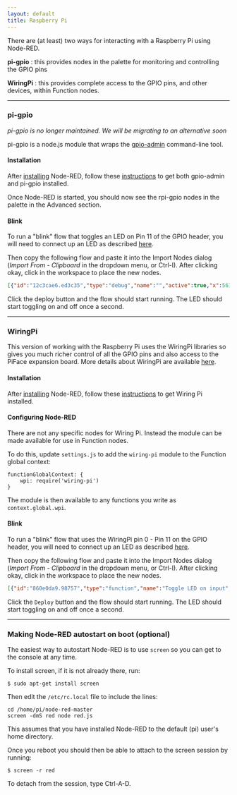 ```yaml
---
layout: default
title: Raspberry Pi
---
```


There are (at least) two ways for interacting with a Raspberry Pi using Node-RED.

**pi-gpio**
: this provides nodes in the palette for monitoring and controlling the GPIO
  pins

**WiringPi**
: this provides complete access to the GPIO pins, and other devices, within
  Function nodes.

***

### pi-gpio

*pi-gpio is no longer maintained. We will be migrating to an alternative soon*

pi-gpio is a node.js module that wraps the [gpio-admin](https://github.com/quick2wire/quick2wire-gpio-admin)
command-line tool.

#### Installation

After [installing](../getting-started/installation.html) Node-RED, follow these
[instructions](https://github.com/rakeshpai/pi-gpio#installation) to get both
gpio-admin and pi-gpio installed.

Once Node-RED is started, you should now see the rpi-gpio nodes in the palette
in the Advanced section.

#### Blink

To run a "blink" flow that toggles an LED on Pin 11 of the GPIO header, you will
need to connect up an LED as described [here](https://projects.drogon.net/raspberry-pi/gpio-examples/tux-crossing/gpio-examples-1-a-single-led/).

Then copy the following flow and paste it into the Import Nodes dialog
(*Import From - Clipboard* in the dropdown menu, or Ctrl-I). After clicking
okay, click in the workspace to place the new nodes.

````json
[{"id":"12c3cae6.ed3c35","type":"debug","name":"","active":true,"x":561,"y":119,"wires":[]},{"id":"d4b2ed80.2b4d1","type":"rpi-gpio out","name":"","resistor":"no","pin":"11","x":561,"y":59,"wires":[]},{"id":"5e5e53c0.a1a1ac","type":"inject","name":"tick every 1 sec","topic":"","payload":"","repeat":"1","once":false,"x":121,"y":59,"wires":[["63dad785.9c2528"]]},{"id":"63dad785.9c2528","type":"function","name":"Toggle 0/1 on input","func":"\ncontext.state = context.state || 0;\n\n(context.state == 0) ? context.state = 1 : context.state = 0;\nmsg.payload = context.state;\n\nreturn msg;","outputs":1,"x":321,"y":59,"wires":[["12c3cae6.ed3c35","d4b2ed80.2b4d1"]]}]
````

Click the deploy button and the flow should start running. The LED should start
toggling on and off once a second.

***

### WiringPi

This version of working with the Raspberry Pi uses the WiringPi libraries so
gives you much richer control of all the GPIO pins and also access to the PiFace
expansion board. More details about WiringPi are available [here](http://wiringpi.com/).

#### Installation

After [installing](../getting-started/installation.html) Node-RED, follow these
[instructions](http://wiringpi.com/download-and-install/) to get Wiring Pi
installed.

#### Configuring Node-RED

There are not any specific nodes for Wiring Pi. Instead the module can be made
available for use in Function nodes.

To do this, update `settings.js` to add the `wiring-pi` module to the Function
global context:

    functionGlobalContext: {
        wpi: require('wiring-pi')
    }

The module is then available to any functions you write as `context.global.wpi`.

#### Blink

To run a "blink" flow that uses the WiringPi pin 0 - Pin 11 on the GPIO header,
you will need to connect up an LED as described [here](https://projects.drogon.net/raspberry-pi/gpio-examples/tux-crossing/gpio-examples-1-a-single-led/).

Then copy the following flow and paste it into the Import Nodes dialog
(*Import From - Clipboard* in the dropdown menu, or Ctrl-I). After clicking
okay, click in the workspace to place the new nodes.

````json
[{"id":"860e0da9.98757","type":"function","name":"Toggle LED on input","func":"\n// select wpi pin 0 = pin 11 on header (for v2)\nvar pin = 0;\n\n// initialise the wpi to use the global context\nvar wpi = context.global.wpi;\n\n// use the default WiringPi pin number scheme...\nwpi.setup();\n\n// initialise the state of the pin if not already set\n// anything in context.  persists from one call to the function to the next\ncontext.state = context.state || wpi.LOW;\n\n// set the mode to output (just in case)\nwpi.pinMode(pin, wpi.modes.OUTPUT);\n\n// toggle the stored state of the pin\n(context.state == wpi.LOW) ? context.state = wpi.HIGH : context.state = wpi.LOW;\n\n// output the state to the pin\nwpi.digitalWrite(pin, context.state);\n\n// we don't \"need\" to return anything here but may help for debug\nreturn msg;","outputs":1,"x":333.16666412353516,"y":79.16666793823242,"wires":[["574f5131.36d0f8"]]},{"id":"14446ead.5aa501","type":"inject","name":"tick","topic":"","payload":"","repeat":"1","once":false,"x":113.16666412353516,"y":59.16666793823242,"wires":[["860e0da9.98757"]]},{"id":"574f5131.36d0f8","type":"debug","name":"","active":true,"x":553.1666641235352,"y":99.16666793823242,"wires":[]}]
````

Click the `Deploy` button and the flow should start running. The LED should start
toggling on and off once a second.

***

### Making Node-RED autostart on boot (optional)

The easiest way to autostart Node-RED is to use `screen` so you can get to the
console at any time.

To install screen, if it is not already there, run:

    $ sudo apt-get install screen

Then edit the `/etc/rc.local` file to include the lines:

    cd /home/pi/node-red-master
    screen -dmS red node red.js

This assumes that you have installed Node-RED to the default (pi) user's home
directory.

Once you reboot you should then be able to attach to the screen session by
running:

    $ screen -r red

To detach from the session, type Ctrl-A-D.
